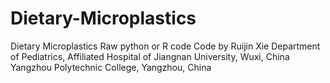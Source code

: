 # Dietary-Microplastics
Dietary Microplastics Raw python or R code
Code by Ruijin Xie
Department of Pediatrics, Affiliated Hospital of Jiangnan University, Wuxi, China
Yangzhou Polytechnic College, Yangzhou, China
